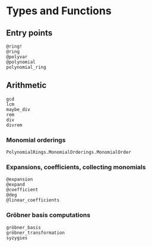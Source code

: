 # Types and Functions

## Entry points

```@docs
@ring!
@ring
@polyvar
@polynomial
polynomial_ring
```

## Arithmetic

```@docs
gcd
lcm
maybe_div
rem
div
divrem
```

### Monomial orderings
```@docs
PolynomialRings.MonomialOrderings.MonomialOrder
```

### Expansions, coefficients, collecting monomials

```@docs
@expansion
@expand
@coefficient
@deg
@linear_coefficients
```

### Gröbner basis computations

```@docs
gröbner_basis
gröbner_transformation
syzygies
```

